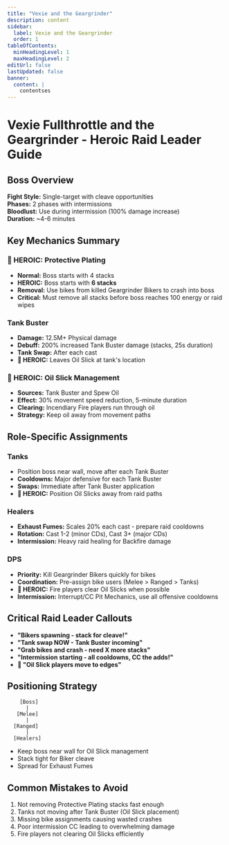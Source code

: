 ```yaml
---
title: "Vexie and the Geargrinder"
description: content
sidebar:
  label: Vexie and the Geargrinder
  order: 1
tableOfContents:
  minHeadingLevel: 1
  maxHeadingLevel: 2
editUrl: false
lastUpdated: false
banner:
  content: |
    contentses
---
```


# Vexie Fullthrottle and the Geargrinder - Heroic Raid Leader Guide

## Boss Overview

**Fight Style:** Single-target with cleave opportunities  
**Phases:** 2 phases with intermissions  
**Bloodlust:** Use during intermission (100% damage increase)  
**Duration:** ~4-6 minutes

## Key Mechanics Summary

### 🔴 HEROIC: Protective Plating

- **Normal:** Boss starts with 4 stacks
- **HEROIC:** Boss starts with **6 stacks**
- **Removal:** Use bikes from killed Geargrinder Bikers to crash into boss
- **Critical:** Must remove all stacks before boss reaches 100 energy or raid wipes

### Tank Buster

- **Damage:** 12.5M+ Physical damage
- **Debuff:** 200% increased Tank Buster damage (stacks, 25s duration)
- **Tank Swap:** After each cast
- **🔴 HEROIC:** Leaves Oil Slick at tank's location

### 🔴 HEROIC: Oil Slick Management

- **Sources:** Tank Buster and Spew Oil
- **Effect:** 30% movement speed reduction, 5-minute duration
- **Clearing:** Incendiary Fire players run through oil
- **Strategy:** Keep oil away from movement paths

## Role-Specific Assignments

### Tanks

- Position boss near wall, move after each Tank Buster
- **Cooldowns:** Major defensive for each Tank Buster
- **Swaps:** Immediate after Tank Buster application
- **🔴 HEROIC:** Position Oil Slicks away from raid paths

### Healers

- **Exhaust Fumes:** Scales 20% each cast - prepare raid cooldowns
- **Rotation:** Cast 1-2 (minor CDs), Cast 3+ (major CDs)
- **Intermission:** Heavy raid healing for Backfire damage

### DPS

- **Priority:** Kill Geargrinder Bikers quickly for bikes
- **Coordination:** Pre-assign bike users (Melee > Ranged > Tanks)
- **🔴 HEROIC:** Fire players clear Oil Slicks when possible
- **Intermission:** Interrupt/CC Pit Mechanics, use all offensive cooldowns

## Critical Raid Leader Callouts

- **"Bikers spawning - stack for cleave!"**
- **"Tank swap NOW - Tank Buster incoming"**
- **"Grab bikes and crash - need X more stacks"**
- **"Intermission starting - all cooldowns, CC the adds!"**
- **🔴 "Oil Slick players move to edges"**

## Positioning Strategy

```
    [Boss]
      |
   [Melee]
      |
  [Ranged]
      |
  [Healers]
```

- Keep boss near wall for Oil Slick management
- Stack tight for Biker cleave
- Spread for Exhaust Fumes

## Common Mistakes to Avoid

1. Not removing Protective Plating stacks fast enough
2. Tanks not moving after Tank Buster (Oil Slick placement)
3. Missing bike assignments causing wasted crashes
4. Poor intermission CC leading to overwhelming damage
5. Fire players not clearing Oil Slicks efficiently
